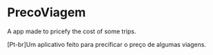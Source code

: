 # PrecoViagem
A app made to pricefy the cost of some trips.

[Pt-br]Um aplicativo feito para precificar o preço de algumas viagens.

